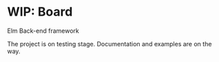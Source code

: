 # WIP: Board

Elm Back-end framework

The project is on testing stage. Documentation and examples are on the way.
